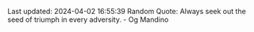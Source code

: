 Last updated: 2024-04-02 16:55:39
Random Quote: Always seek out the seed of triumph in every adversity. - Og Mandino